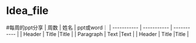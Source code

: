 # Idea_file
#每周的ppt分享
| 周数      | 姓名 |  ppt或word｜ 
| ----------- | ----------- | ----------- |
| Header      | Title       |Title       |
| Paragraph   | Text        |Text        |
| Header      | Title       |Title       |
